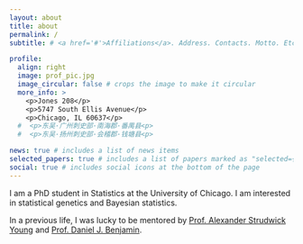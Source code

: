 ```yaml
---
layout: about
title: about
permalink: /
subtitle: # <a href='#'>Affiliations</a>. Address. Contacts. Motto. Etc.

profile:
  align: right
  image: prof_pic.jpg
  image_circular: false # crops the image to make it circular
  more_info: >
    <p>Jones 208</p>
    <p>5747 South Ellis Avenue</p>
    <p>Chicago, IL 60637</p>
  #  <p>东吴·广州刺史部·南海郡·番禺县<p>
  #  <p>东吴·扬州刺史部·会稽郡·钱塘县<p>

news: true # includes a list of news items
selected_papers: true # includes a list of papers marked as "selected={true}"
social: true # includes social icons at the bottom of the page
---
```


I am a PhD student in Statistics at the University of Chicago. I am interested in statistical genetics and Bayesian statistics. 

In a previous life, I was lucky to be mentored by [Prof. Alexander Strudwick Young](https://alextisyoung.github.io) and [Prof. Daniel J. Benjamin](https://www.danieljbenjamin.com).


<!-- Link to your favorite [subreddit](http://reddit.com). You can put a picture in, too. The code is already in, just name your picture `prof_pic.jpg` and put it in the `img/` folder.

Put your address / P.O. box / other info right below your picture. You can also disable any of these elements by editing `profile` property of the YAML header of your `_pages/about.md`. Edit `_bibliography/papers.bib` and Jekyll will render your [publications page](/al-folio/publications/) automatically.

Link to your social media connections, too. This theme is set up to use [Font Awesome icons](https://fontawesome.com/) and [Academicons](https://jpswalsh.github.io/academicons/), like the ones below. Add your Facebook, Twitter, LinkedIn, Google Scholar, or just disable all of them. -->
